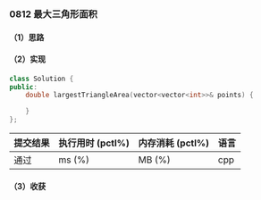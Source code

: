 ### 0812 最大三角形面积

#### （1）思路

#### （2）实现

```cpp
class Solution {
public:
    double largestTriangleArea(vector<vector<int>>& points) {

    }
};
```

| 提交结果 | 执行用时 (pctl%) | 内存消耗 (pctl%) | 语言 |
|:---------|:-----------------|:-----------------|:-----|
| 通过     |  ms (%)   |  MB (%)  | cpp  |

#### （3）收获
